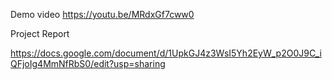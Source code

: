  Demo video 
https://youtu.be/MRdxGf7cww0

Project Report

https://docs.google.com/document/d/1UpkGJ4z3WsI5Yh2EyW_p2O0J9C_iQFjoIg4MmNfRbS0/edit?usp=sharing

